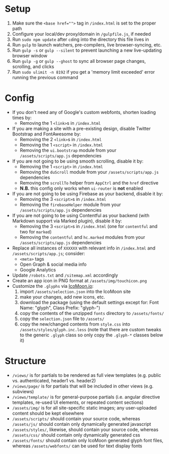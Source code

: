 # Setup

1. Make sure the `<base href="">` tag in `/index.html` is set to the proper path
2. Configure your local/dev proxy/domain in `/gulpfile.js`, if needed
3. Run `sudo npm update` after `cd`ing into the directory this file lives in
4. Run `gulp` to launch watchers, pre-compilers, live browser-syncing, etc.
  1. Run `gulp -s` or `gulp --silent` to prevent launching a new live-updating browser window
  2. Run `gulp -g` or `gulp --ghost` to sync all browser page changes, scrolling, and clicks
  3. Run `sudo ulimit -n 8192` if you get a 'memory limit exceeded' error running the previous command



# Config

* If you don't need any of Google's custom webfonts, shorten loading times by:
	* Removing the 1 `<link>`s in `/index.html`
* If you are making a site with a pre-existing design, disable Twitter Bootstrap and FontAwesome by:
	* Removing the 2 `<link>`s in `/index.html`
	* Removing the 1 `<script>` in `/index.html`
	* Removing the `ui.bootstrap` module from your `/assets/scripts/app.js` dependencies
* If you are not going to be using smooth scrolling, disable it by:
	* Removing the 1 `<script>` in `/index.html`
	* Removing the `duScroll` module from your `/assets/scripts/app.js` dependencies
	* Removing the `scrollTo` helper from `AppCtrl` and the `href` directive
	* **N.B.** this config only works when `ui-router` is **not** enabled
* If you are not going to be using Firebase as your backend, disable it by:
	* Removing the 3 `<script>`s in `/index.html`
	* Removing the `firebaseHelper` module from your `/assets/scripts/app.js` dependencies
* If you are not going to be using Contentful as your backend (with Markdown support via Marked plugin), disable it by:
	* Removing the 3 `<script>`s in `/index.html` (one for `contentful` and two for `marked`)
	* Removing the `contentful` and `hc.marked` modules from your `/assets/scripts/app.js` dependencies
* Replace all instances of `XXXXXX` with relevant info in `/index.html` and `/assets/scripts/app.js`; consider:
	* `<meta>` tags
	* Open Graph & social media info
	* Google Analytics
* Update `/robots.txt` and `/sitemap.xml` accordingly
* Create an app icon in PNG format at `/assets/img/touchicon.png`
* Customize the `.glyphs` via [IcoMoon.io](https://icomoon.io/app/):
    1. import `/assets/selection.json` into the IcoMoon site
    2. make your changes, add new icons, etc.
    3. download the package (using the default settings except for: Font Name: "glyph", Class Prefix: "glyph-")
    4. copy the contents of the unzipped `fonts` directory to `/assets/fonts/`
    5. copy the `selection.json` file to `/assets/`
    6. copy the new/changed contents from `style.css` into `/assets/styles/glyph.inc.less` (note that there are custom tweaks to the generic `.glyph` class so only copy the `.glyph-*` classes below it)



# Structure

* `/views/` is for partials to be rendered as full view templates (e.g. public vs. authenticated, header1 vs. header2)
* `/views/page/` is for partials that will be included in other views (e.g. subviews)
* `/views/template/` is for general-purpose partials (i.e. angular directive templates, re-used UI elements, or repeated content sections)
* `/assets/img/` is for all site-specific static images; any user-uploaded content should be kept elsewhere
* `/assets/scripts/` should contain your source code, whereas `/assets/js/` should contain only dynamically generated javascript
* `/assets/styles/`, likewise, should contain your source code, whereas `/assets/css/` should contain only dynamically generated css
* `/assets/fonts/` should contain only IcoMoon generated glyph font files, whereas `/assets/webfonts/` can be used for text display fonts
